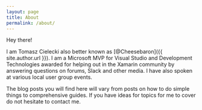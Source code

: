 ```yaml
---
layout: page
title: About
permalink: /about/
---
```


Hey there!

I am Tomasz Cielecki also better known as [@Cheesebaron]({{ site.author.url }}). I am a Microsoft MVP for Visual Studio and Development Technologies awarded for helping out in the Xamarin community by answering questions on forums, Slack and other media. I have also spoken at various local user group events.

The blog posts you will find here will vary from posts on how to do simple things to comprehensive guides. If you have ideas for topics for me to cover do not hesitate to contact me.